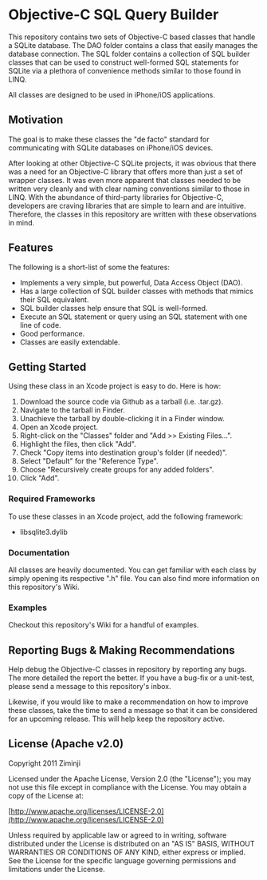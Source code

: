 # Objective-C SQL Query Builder

This repository contains two sets of Objective-C based classes that handle a SQLite database. The DAO folder contains
a class that easily manages the database connection.  The SQL folder contains a collection of SQL builder classes that
can be used to construct well-formed SQL statements for SQLite via a plethora of convenience methods similar to those
found in LINQ.

All classes are designed to be used in iPhone/iOS applications.

## Motivation

The goal is to make these classes the "de facto" standard for communicating with SQLite databases on iPhone/iOS devices.

After looking at other Objective-C SQLite projects, it was obvious that there was a need for an Objective-C library that
offers more than just a set of wrapper classes.  It was even more apparent that classes needed to be written very cleanly
and with clear naming conventions similar to those in LINQ.  With the abundance of third-party libraries for Objective-C,
developers are craving libraries that are simple to learn and are intuitive.  Therefore, the classes in this repository
are written with these observations in mind.

## Features

The following is a short-list of some the features:

* Implements a very simple, but powerful, Data Access Object (DAO).
* Has a large collection of SQL builder classes with methods that mimics their SQL equivalent.
* SQL builder classes help ensure that SQL is well-formed.
* Execute an SQL statement or query using an SQL statement with one line of code.
* Good performance.
* Classes are easily extendable.

## Getting Started

Using these class in an Xcode project is easy to do.  Here is how:

1. Download the source code via Github as a tarball (i.e. .tar.gz).
2. Navigate to the tarball in Finder.
3. Unachieve the tarball by double-clicking it in a Finder window.
4. Open an Xcode project.
5. Right-click on the "Classes" folder and "Add >> Existing Files...".
6. Highlight the files, then click "Add".
7. Check "Copy items into destination group's folder (if needed)".
8. Select "Default" for the "Reference Type".
9. Choose "Recursively create groups for any added folders".
10. Click "Add".

### Required Frameworks

To use these classes in an Xcode project, add the following framework:

* libsqlite3.dylib

### Documentation

All classes are heavily documented.  You can get familiar with each class by simply opening its respective ".h" file.
You can also find more information on this repository's Wiki.

### Examples

Checkout this repository's Wiki for a handful of examples.

## Reporting Bugs & Making Recommendations

Help debug the Objective-C classes in repository by reporting any bugs.  The more detailed the report the better.  If
you have a bug-fix or a unit-test, please send a message to this repository's inbox.

Likewise, if you would like to make a recommendation on how to improve these classes, take the time to send a message
so that it can be considered for an upcoming release.  This will help keep the repository active.

## License (Apache v2.0)

Copyright 2011 Ziminji

Licensed under the Apache License, Version 2.0 (the "License"); you may not use this file except in compliance with the
License. You may obtain a copy of the License at:

[http://www.apache.org/licenses/LICENSE-2.0](http://www.apache.org/licenses/LICENSE-2.0)

Unless required by applicable law or agreed to in writing, software distributed under the License is distributed on an
"AS IS" BASIS, WITHOUT WARRANTIES OR CONDITIONS OF ANY KIND, either express or implied. See the License for the specific
language governing permissions and limitations under the License.
